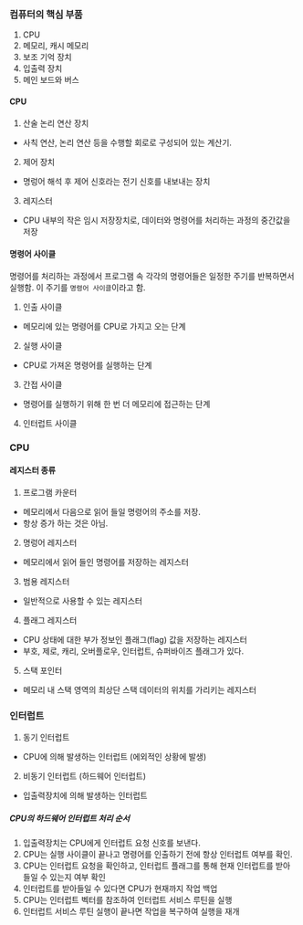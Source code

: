 ### 컴퓨터의 핵심 부품
1. CPU
2. 메모리, 캐시 메모리
3. 보조 기억 장치
4. 입출력 장치
5. 메인 보드와 버스

#### CPU
1. 산술 논리 연산 장치
- 사칙 연산, 논리 연산 등을 수행할 회로로 구성되어 있는 계산기.
2. 제어 장치
- 명렁어 해석 후 제어 신호라는 전기 신호를 내보내는 장치
3. 레지스터
- CPU 내부의 작은 임시 저장장치로, 데이터와 명령어를 처리하는 과정의 중간값을 저장

#### 명령어 사이클
명령어를 처리하는 과정에서 프로그램 속 각각의 명령어들은 일정한 주기를 반복하면서 실행함. 이 주기를 `명령어 사이클`이라고 함.

1. 인출 사이클
- 메모리에 있는 명령어를 CPU로 가지고 오는 단계
2. 실행 사이클
- CPU로 가져온 명령어를 실행하는 단계
3. 간접 사이클
- 명령어를 실행하기 위해 한 번 더 메모리에 접근하는 단계
4. 인터럽트 사이클

### CPU

#### 레지스터 종류
1. 프로그램 카운터
- 메모리에서 다음으로 읽어 들일 명령어의 주소를 저장.
- 항상 증가 하는 것은 아님.
2. 명렁어 레지스터
- 메모리에서 읽어 들인 명령어를 저장하는 레지스터
3. 범용 레지스터
- 일반적으로 사용할 수 있는 레지스터
4. 플래그 레지스터
- CPU 상태에 대한 부가 정보인 플래그(flag) 값을 저장하는 레지스터
- 부호, 제로, 캐리, 오버플로우, 인터럽트, 슈퍼바이즈 플래그가 있다.
5. 스택 포인터
- 메모리 내 스택 영역의 최상단 스택 데이터의 위치를 가리키는 레지스터

### 인터럽트
1. 동기 인터럽트
 - CPU에 의해 발생하는 인터럽트 (에외적인 상황에 발생)
2. 비동기 인터럽트 (하드웨어 인터럽트)
 - 입출력장치에 의해 발생하는 인터럽트

 ##### CPU의 하드웨어 인터럽트 처리 순서
 1. 입출력장치는 CPU에게 인터럽트 요청 신호를 보낸다.
 2. CPU는 실행 사이클이 끝나고 명령어를 인출하기 전에 항상 인터럽트 여부를 확인.
 3. CPU는 인터럽트 요청을 확인하고, 인터럽트 플래그를 통해 현재 인터럽트를 받아들일 수 있는지 여부 확인
 4. 인터럽트를 받아들일 수 있다면 CPU가 현재까지 작업 백업
 5. CPU는 인터럽트 벡터를 참조하여 인터럽트 서비스 루틴을 실행
 6. 인터럽트 서비스 루틴 실행이 끝나면 작업을 복구하여 실행을 재개